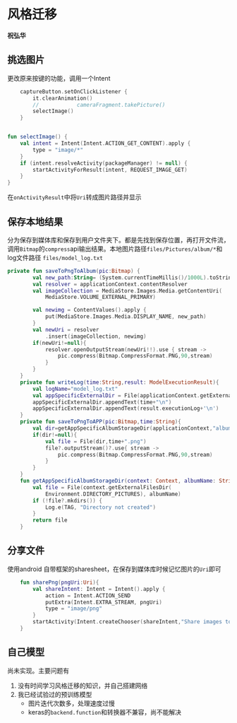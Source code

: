 # 风格迁移

**祝弘华**

## 挑选图片

更改原来按键的功能，调用一个Intent

```kotlin
    captureButton.setOnClickListener {
        it.clearAnimation()
        //            cameraFragment.takePicture()
        selectImage()
    }   


fun selectImage() {
    val intent = Intent(Intent.ACTION_GET_CONTENT).apply {
        type = "image/*"
    }
    if (intent.resolveActivity(packageManager) != null) {
        startActivityForResult(intent, REQUEST_IMAGE_GET)
    }
}
```

在`onActivityResult`中将`Uri`转成图片路径并显示



## 保存本地结果

分为保存到媒体库和保存到用户文件夹下。都是先找到保存位置，再打开文件流，调用`Bitmap`的`compress`api输出结果。本地图片路径`files/Pictures/album/*`和log文件路径 `files/model_log.txt`



```kotlin
private fun saveToPngToAlbum(pic:Bitmap) {
        val new_path:String= (System.currentTimeMillis()/1000L).toString()+"x.png"
        val resolver = applicationContext.contentResolver
        val imageCollection = MediaStore.Images.Media.getContentUri(
            MediaStore.VOLUME_EXTERNAL_PRIMARY)

        val newimg = ContentValues().apply {
            put(MediaStore.Images.Media.DISPLAY_NAME, new_path)
        }
        val newUri = resolver
            .insert(imageCollection, newimg)
        if(newUri!=null){
            resolver.openOutputStream(newUri!!).use { stream ->
                pic.compress(Bitmap.CompressFormat.PNG,90,stream)
            }
        }
    }
    private fun writeLog(time:String,result: ModelExecutionResult){
        val logName="model_log.txt"
        val appSpecificExternalDir = File(applicationContext.getExternalFilesDir(null), logName)
        appSpecificExternalDir.appendText(time+"\n")
        appSpecificExternalDir.appendText(result.executionLog+'\n')
    }
    private fun saveToPngToAPP(pic:Bitmap,time:String){
        val dir=getAppSpecificAlbumStorageDir(applicationContext,"album")
        if(dir!=null){
            val file = File(dir,time+".png")
            file?.outputStream()?.use{ stream ->
                pic.compress(Bitmap.CompressFormat.PNG,90,stream)
            }
        }
    }
    fun getAppSpecificAlbumStorageDir(context: Context, albumName: String): File? {
        val file = File(context.getExternalFilesDir(
            Environment.DIRECTORY_PICTURES), albumName)
        if (!file?.mkdirs()) {
            Log.e(TAG, "Directory not created")
        }
        return file
    }
```

## 分享文件

使用android 自带框架的sharesheet，在保存到媒体库时候记忆图片的`Uri`即可

```kotlin
    fun sharePng(pngUri:Uri){
        val shareIntent: Intent = Intent().apply {
            action = Intent.ACTION_SEND
            putExtra(Intent.EXTRA_STREAM, pngUri)
            type = "image/png"
        }
        startActivity(Intent.createChooser(shareIntent,"Share images to.."))
    }
```



## 自己模型

尚未实现。主要问题有

1. 没有时间学习风格迁移的知识，并自己搭建网络
2. 我已经试验过的预训练模型
	- 图片迭代次数多，处理速度过慢
	- keras的`backend.function`和转换器不兼容，尚不能解决